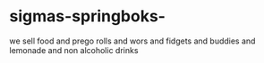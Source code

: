 # sigmas-springboks-
we sell food and prego rolls and wors and fidgets and buddies and lemonade and non alcoholic drinks
